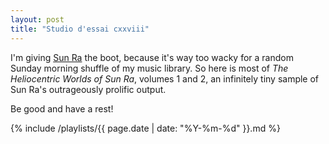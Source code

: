 ```yaml
---
layout: post
title: "Studio d'essai cxxviii"
---
```


I'm giving [Sun Ra](https://musicbrainz.org/artist/c27cac8e-4c4a-48c0-a4ba-41399b9c176d) the boot, because it's way too wacky for a random Sunday morning shuffle of my music library. So here is most of _The Heliocentric Worlds of Sun Ra_, volumes 1 and 2, an infinitely tiny sample of Sun Ra's outrageously prolific output.

Be good and have a rest!

{% include /playlists/{{ page.date | date: "%Y-%m-%d" }}.md %}
